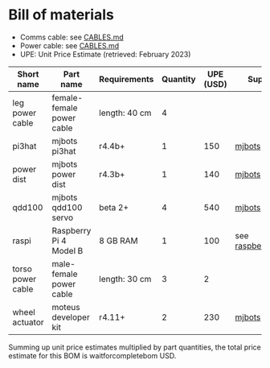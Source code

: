 # Bill of materials

* Comms cable: see [CABLES.md](CABLES.md)
* Power cable: see [CABLES.md](CABLES.md)
* UPE: Unit Price Estimate (retrieved: February 2023)

| Short name         | Part name                  | Requirements  | Quantity | UPE (USD) | Suppliers |
|--------------------|----------------------------|---------------|----------|-----------|-----------|
| leg power cable    | female-female power cable  | length: 40 cm | 4        |           | |
| pi3hat             | mjbots pi3hat              | r4.4b+        | 1        | 150       | [mjbots](https://mjbots.com/products/mjbots-pi3hat-r4-4b) |
| power dist         | mjbots power dist          | r4.3b+        | 1        | 140       | [mjbots](https://mjbots.com/products/mjbots-power-dist-r4-3b) |
| qdd100             | mjbots qdd100 servo        | beta 2+       | 4        | 540       | [mjbots](https://mjbots.com/products/qdd100-beta-3) |
| raspi              | Raspberry Pi 4 Model B     | 8 GB RAM      | 1        | 100       | see [raspberrypi.com](https://www.raspberrypi.com/products/raspberry-pi-4-model-b/#find-reseller) |
| torso power cable | male-female power cable     | length: 30 cm | 3        | 2         | |
| wheel actuator     | moteus developer kit       | r4.11+        | 2        | 230       | [mjbots](https://mjbots.com/products/moteus-r4-11-developer-kit) |

Summing up unit price estimates multiplied by part quantities, the total price estimate for this BOM is waitforcompletebom USD.
